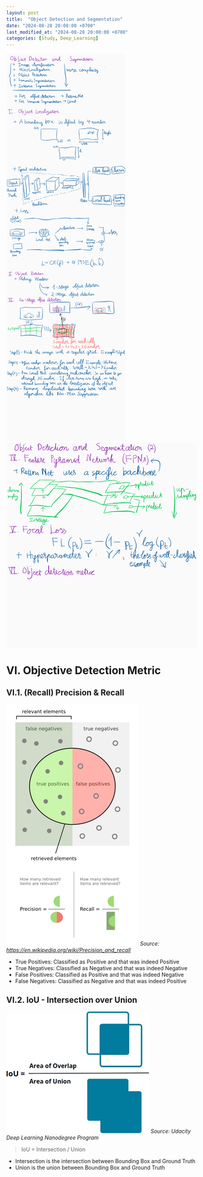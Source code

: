 ```yaml
---
layout: post
title:  "Object Detection and Segmentation"
date: "2024-08-28 20:00:00 +0700"
last_modified_at: "2024-08-28 20:00:00 +0700"
categories: [Study, Deep_Learning]
---
```


![Image not found](/assets/img/object-detection-and-segmentation/ink_1.png)
![Image not found](/assets/img/object-detection-and-segmentation/ink_2.png)

# VI. Objective Detection Metric

## VI.1. (Recall) Precision & Recall

![Image not found](/assets/img/object-detection-and-segmentation/ink_3.png)
_Source: <https://en.wikipedia.org/wiki/Precision_and_recall>_

- True Positives: Classified as Positive and that was indeed Positive
- True Negatives: Classified as Negative and that was indeed Negative
- False Positives: Classified as Positive and that was indeed Negative
- False Negatives: Classified as Negative and that was indeed Positive

## VI.2. IoU - Intersection over Union

![Image not found](/assets/img/object-detection-and-segmentation/ink_4.png)
_Source: Udacity Deep Learning Nanodegree Program_

> IoU = Intersection / Union

- Intersection is the intersection between Bounding Box and Ground Truth
- Union is the union between Bounding Box and Ground Truth


